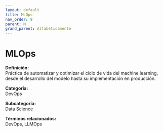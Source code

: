 ```yaml
---
layout: default
title: MLOps
nav_order: 9
parent: M
grand_parent: Alfabéticamente
---
```


# MLOps

**Definición:**  
Práctica de automatizar y optimizar el ciclo de vida del machine learning, desde el desarrollo del modelo hasta su implementación en producción.

**Categoría:**  
DevOps  

**Subcategoría:**  
Data Science

**Términos relacionados:**  
DevOps, LLMOps
